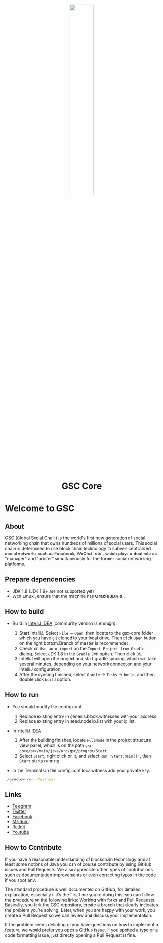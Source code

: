 <h1 align="center">
  <br>
  <img width="40%" src="https://i.loli.net/2018/06/19/5b290aa0885f1.png">
  <br>
  GSC Core
  <br>
</h1>

# Welcome to GSC

## About

GSC (Global Social Chain) is the world's first new generation of social networking chain that owns hundreds of millions of social users. This social chain is determined to use block chain technology to subvert centralized social networks such as Facebook, WeChat, etc., which plays a dual role as "manager" and "arbiter" simultaneously for the former social networking platforms.


## Prepare dependencies

* JDK 1.8 (JDK 1.9+ are not supported yet)
* With Linux , ensure that the machine has __Oracle JDK 8__ .

## How to build

* Build in [IntelliJ IDEA](https://www.jetbrains.com/idea/) (community version is enough):

  1. Start IntelliJ. Select `File` -> `Open`, then locate to the gsc-core folder which you have git cloned to your local drive. Then click `Open` button on the right bottom.Branch of master is recommended.
  2. Check on `Use auto-import` on the `Import Project from Gradle` dialog. Select JDK 1.8 in the `Gradle JVM` option. Then click `OK`.
  3. IntelliJ will open the project and start gradle syncing, which will take several minutes, depending on your network connection and your IntelliJ configuration
  4. After the syncing finished, select `Gradle` -> `Tasks` -> `build`, and then double click `build` option.
   

## How to run

* You should modify the config.conf
  1. Replace existing entry in genesis.block.witnesses with your address.
  2. Replace existing entry in seed.node ip.list with your ip list.

* In IntelliJ IDEA
  1. After the building finishes, locate `FullNode` in the project structure view panel, which is on the path `gsc-core/src/main/java/org/gsc/program/Start`.
  2. Select `Start`, right click on it, and select `Run 'Start.main()'`, then `Start` starts running.

* In the Terminal
  Un the config.conf localwitness add your private key.
```bash
./gradlew run -Pwitness
```
 
## Links

* [Telegram](https://t.me/gscofficial)
* [Twitter](https://twitter.com/gsc_socialchain)
* [Facebook](https://www.facebook.com/GSCCoin/)
* [Meidum](https://medium.com/@gsc_socialchain)
* [Reddit](https://www.reddit.com/user/GSCOfficial/)
* [Youtube](https://www.youtube.com/channel/UCWcQhl4N6_ggZFdHwTxuuIQ)

 
## How to Contribute

If you have a reasonable understanding of blockchain technology and at least some notions of Java you can of course 
contribute by using GitHub issues and Pull Requests. We also appreciate other types of contributions such as 
documentation improvements or even correcting typos in the code if you spot any.

The standard procedure is well documented on GitHub, for detailed explanation, especially if it’s the first time you’re 
doing this, you can follow the procedure on the following links:
[Working with forks](https://help.github.com/articles/working-with-forks/) and 
[Pull Requests](https://help.github.com/articles/proposing-changes-to-your-work-with-pull-requests/).
Basically, you fork the GSC repository, create a branch that clearly indicates the problem you’re solving. Later, when 
you are happy with your work, you create a Pull Request so we can review and discuss your implementation.

If the problem needs debating or you have questions on how to implement a feature, we would prefer you open a GitHub 
[issue](https://github.com/gscsocial/gsc-core/issues). If you spotted a typo or a code formatting issue, just directly 
opening a Pull Request is fine. 

